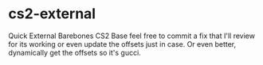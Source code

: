 # cs2-external

Quick External Barebones CS2 Base
feel free to commit a fix that I'll review for its working or even update the offsets just in case. Or even better, dynamically get the offsets so it's gucci.
